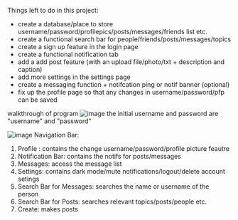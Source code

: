 Things left to do in this project:
- create a database/place to store username/password/profilepics/posts/messages/friends list etc.
- create a functional search bar for people/friends/posts/messages/topics
- create a sign up feature in the login page
- create a functional notification tab
- add a add post feature (with an upload file/photo/txt + description and caption)
- add more settings in the settings page
- create a messaging function + notifcation ping or notif banner (optional)
- fix up the profile page so that any changes in username/password/pfp can be saved 


walkthrough of program
![image](https://github.com/user-attachments/assets/9a29617c-e073-4271-8c5d-44e885e60cb5)
the initial username and password are "username" and "password"

![image](https://github.com/user-attachments/assets/e4fc348e-56a0-4299-859b-6c46175b7690)
Navigation Bar:
1. Profile : contains the change username/password/profile picture feautre
2. Notification Bar: contains the notifs for posts/messages
3. Messages: access the message list
4. Settings: contains dark mode/mute notifications/logout/delete account setings
5. Search Bar for Messages: searches the name or username of the person
6. Search Bar for Posts: searches relevant topics/posts/people etc.
5. Create: makes posts 
